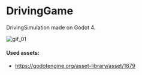 # DrivingGame

DrivingSimulation made on Godot 4.


![gif_01](https://github.com/jayypluss/DrivingGame/assets/17395606/3116671c-1a8a-40cd-8924-06cf905865c4)


#### Used assets:

- https://godotengine.org/asset-library/asset/1879
